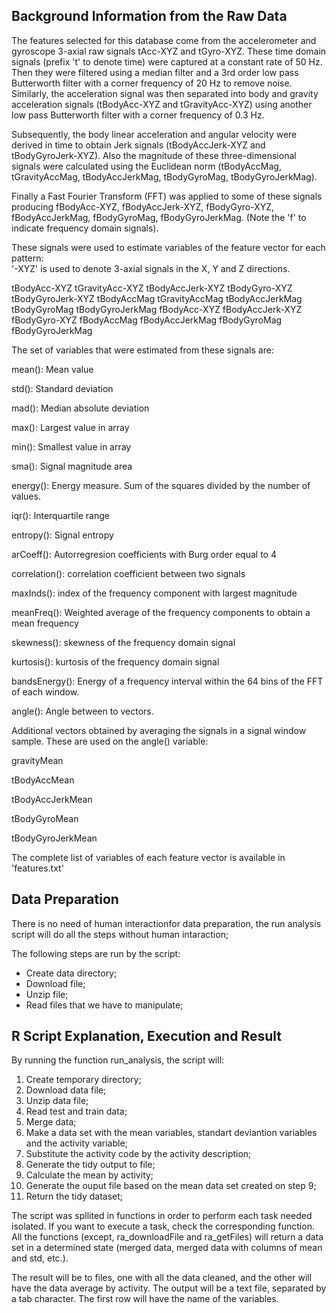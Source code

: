 ## Background Information from the Raw Data   

The features selected for this database come from the accelerometer and gyroscope 3-axial raw signals tAcc-XYZ and tGyro-XYZ. These time domain signals (prefix 't' to denote time) were captured at a constant rate of 50 Hz. Then they were filtered using a median filter and a 3rd order low pass Butterworth filter with a corner frequency of 20 Hz to remove noise. Similarly, the acceleration signal was then separated into body and gravity acceleration signals (tBodyAcc-XYZ and tGravityAcc-XYZ) using another low pass Butterworth filter with a corner frequency of 0.3 Hz. 

Subsequently, the body linear acceleration and angular velocity were derived in time to obtain Jerk signals (tBodyAccJerk-XYZ and tBodyGyroJerk-XYZ). Also the magnitude of these three-dimensional signals were calculated using the Euclidean norm (tBodyAccMag, tGravityAccMag, tBodyAccJerkMag, tBodyGyroMag, tBodyGyroJerkMag). 

Finally a Fast Fourier Transform (FFT) was applied to some of these signals producing fBodyAcc-XYZ, fBodyAccJerk-XYZ, fBodyGyro-XYZ, fBodyAccJerkMag, fBodyGyroMag, fBodyGyroJerkMag. (Note the 'f' to indicate frequency domain signals). 

These signals were used to estimate variables of the feature vector for each pattern:  
'-XYZ' is used to denote 3-axial signals in the X, Y and Z directions.

  tBodyAcc-XYZ
  tGravityAcc-XYZ
  tBodyAccJerk-XYZ
  tBodyGyro-XYZ
  tBodyGyroJerk-XYZ
  tBodyAccMag
  tGravityAccMag
  tBodyAccJerkMag
  tBodyGyroMag
  tBodyGyroJerkMag
  fBodyAcc-XYZ
  fBodyAccJerk-XYZ
  fBodyGyro-XYZ
  fBodyAccMag
  fBodyAccJerkMag
  fBodyGyroMag
  fBodyGyroJerkMag

The set of variables that were estimated from these signals are: 

  mean(): Mean value

  std(): Standard deviation

  mad(): Median absolute deviation 

  max(): Largest value in array

  min(): Smallest value in array

  sma(): Signal magnitude area

  energy(): Energy measure. Sum of the squares divided by the number of values. 

  iqr(): Interquartile range 

  entropy(): Signal entropy

  arCoeff(): Autorregresion coefficients with Burg order equal to 4

  correlation(): correlation coefficient between two signals

  maxInds(): index of the frequency component with largest magnitude

  meanFreq(): Weighted average of the frequency components to obtain a mean frequency

  skewness(): skewness of the frequency domain signal 

  kurtosis(): kurtosis of the frequency domain signal 

  bandsEnergy(): Energy of a frequency interval within the 64 bins of the FFT of each window.

  angle(): Angle between to vectors.

Additional vectors obtained by averaging the signals in a signal window sample. These are used on the angle() variable:

  gravityMean

  tBodyAccMean

  tBodyAccJerkMean

  tBodyGyroMean

  tBodyGyroJerkMean


The complete list of variables of each feature vector is available in 'features.txt'


## Data Preparation    
  There is no need of human interactionfor data preparation, the run analysis script will do all the steps without human intaraction;

  The following steps are run by the script:
  * Create data directory;
  * Download file;
  * Unzip file;
  * Read files that we have to manipulate;

## R Script Explanation, Execution and Result
  By running the function run_analysis, the script will:

1. Create temporary directory;
2. Download data file;
3. Unzip data file;
4. Read test and train data;
5. Merge data;
6. Make a data set with the mean variables, standart deviantion variables and the activity variable;
7. Substitute the activity code by the activity description;
8. Generate the tidy output to file;
9. Calculate the mean by activity;
10. Generate the ouput file based on the mean data set created on step 9;
11. Return the tidy dataset;

The script was spllited in functions in order to perform each task needed isolated. If you want to execute a task, check the corresponding function. All the functions (except, ra_downloadFile and ra_getFiles) will return a data set in a determined state (merged data, merged data with columns of mean and std, etc.).

The result will be to files, one with all the data cleaned, and the other will have the data average by activity. The output will be a text file, separated by a tab character. The first row will have the name of the variables.